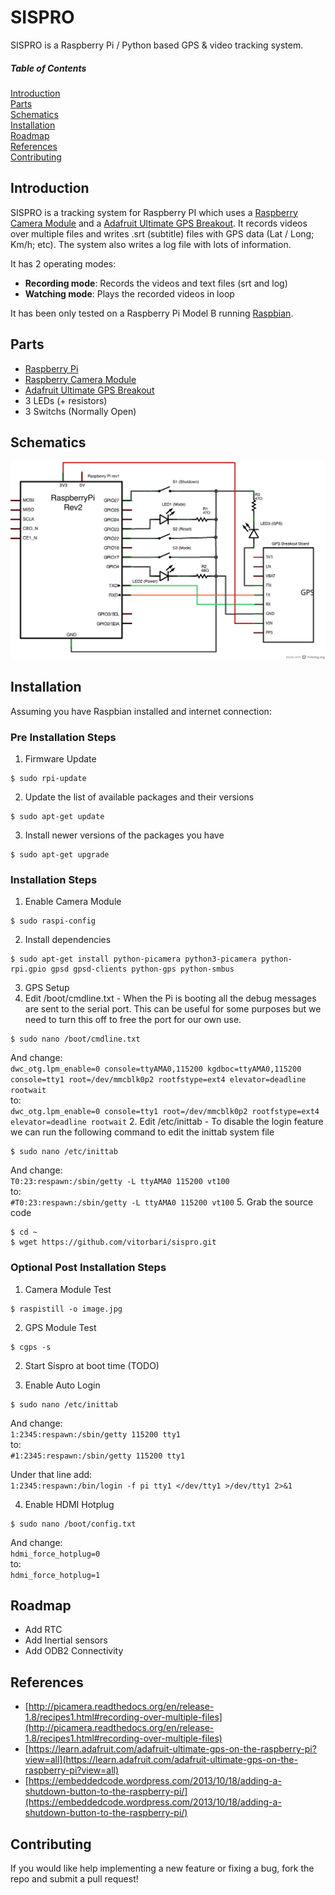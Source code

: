 # SISPRO

SISPRO is a Raspberry Pi / Python based GPS & video tracking system. 

##### Table of Contents  
[Introduction](#introduction)  
[Parts](#parts)  
[Schematics](#schematics)  
[Installation](#installation)  
[Roadmap](#roadmap)  
[References](#references)  
[Contributing](#contributing)  

## Introduction

SISPRO is a tracking system for Raspberry PI which uses a [Raspberry Camera Module](https://www.raspberrypi.org/products/camera-module/) and a [Adafruit Ultimate GPS Breakout](http://www.adafruit.com/product/746). It records videos over multiple files and writes .srt (subtitle) files with GPS data (Lat / Long; Km/h; etc). The system also writes a log file with lots of information.

It has 2 operating modes:

* **Recording mode**: Records the videos and text files (srt and log)
* **Watching mode**: Plays the recorded videos in loop 

It has been only tested on a Raspberry Pi Model B running [Raspbian](https://www.raspbian.org/).

## Parts

* [Raspberry Pi](https://www.raspberrypi.org/products/model-b/)
* [Raspberry Camera Module](https://www.raspberrypi.org/products/camera-module/)
* [Adafruit Ultimate GPS Breakout](http://www.adafruit.com/product/746)
* 3 LEDs (+ resistors)
* 3 Switchs (Normally Open)

## Schematics

![Sispro Schematics](schematics/sispro.schema.png?raw=true)

## Installation

Assuming you have Raspbian installed and internet connection:

### Pre Installation Steps

1. Firmware Update
 
 ```
 $ sudo rpi-update
 ```
2. Update the list of available packages and their versions
 
 ```
 $ sudo apt-get update
 ```
3. Install newer versions of the packages you have
 
 ```
 $ sudo apt-get upgrade
 ```

### Installation Steps
1. Enable Camera Module
```
$ sudo raspi-config
```
2. Install dependencies
```
$ sudo apt-get install python-picamera python3-picamera python-rpi.gpio gpsd gpsd-clients python-gps python-smbus
```
3. GPS Setup
  1. Edit /boot/cmdline.txt - When the Pi is booting all the debug messages are sent to the serial port. This can be useful for some purposes but we need to turn this off to free the port for our own use.
   ```
   $ sudo nano /boot/cmdline.txt
   ```
   And change:  
   `dwc_otg.lpm_enable=0 console=ttyAMA0,115200 kgdboc=ttyAMA0,115200 console=tty1 root=/dev/mmcblk0p2 rootfstype=ext4 elevator=deadline rootwait`  
   to:  
   `dwc_otg.lpm_enable=0 console=tty1 root=/dev/mmcblk0p2 rootfstype=ext4 elevator=deadline rootwait` 
  2. Edit /etc/inittab - To disable the login feature we can run the following command to edit the inittab system file
   ```
   $ sudo nano /etc/inittab
   ```
   And change:  
   `T0:23:respawn:/sbin/getty -L ttyAMA0 115200 vt100`  
   to:  
   `#T0:23:respawn:/sbin/getty -L ttyAMA0 115200 vt100`
5. Grab the source code
```
$ cd ~  
$ wget https://github.com/vitorbari/sispro.git
```

### Optional Post Installation Steps
1. Camera Module Test  
```
$ raspistill -o image.jpg
```

2. GPS Module Test  
```
$ cgps -s
```

2. Start Sispro at boot time 
(TODO)

3. Enable Auto Login
```
$ sudo nano /etc/inittab
```

And change:  
`1:2345:respawn:/sbin/getty 115200 tty1`  
to:  
`#1:2345:respawn:/sbin/getty 115200 tty1`

Under that line add:  
`1:2345:respawn:/bin/login -f pi tty1 </dev/tty1 >/dev/tty1 2>&1`

4. Enable HDMI Hotplug  
```
$ sudo nano /boot/config.txt
```

And change:  
`hdmi_force_hotplug=0`  
to:  
`hdmi_force_hotplug=1`

## Roadmap

* Add RTC
* Add Inertial sensors
* Add ODB2 Connectivity

## References

* [http://picamera.readthedocs.org/en/release-1.8/recipes1.html#recording-over-multiple-files](http://picamera.readthedocs.org/en/release-1.8/recipes1.html#recording-over-multiple-files)
* [https://learn.adafruit.com/adafruit-ultimate-gps-on-the-raspberry-pi?view=all](https://learn.adafruit.com/adafruit-ultimate-gps-on-the-raspberry-pi?view=all)
* [https://embeddedcode.wordpress.com/2013/10/18/adding-a-shutdown-button-to-the-raspberry-pi/](https://embeddedcode.wordpress.com/2013/10/18/adding-a-shutdown-button-to-the-raspberry-pi/)

## Contributing

If you would like help implementing a new feature or fixing a bug, fork the repo and submit a pull request!